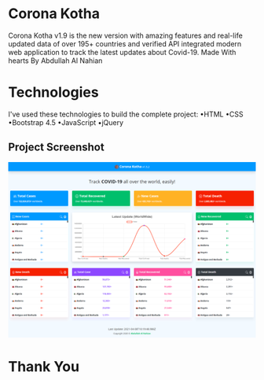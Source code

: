 # Corona Kotha
Corona Kotha v1.9 is the new version with amazing features and real-life updated data of over 195+ countries and verified API integrated modern web application to track the latest updates about Covid-19. Made With hearts By Abdullah Al Nahian

# Technologies
I've used these technologies to build the complete project:
 •HTML
 •CSS
 •Bootstrap 4.5
 •JavaScript
 •jQuery
 
 ## Project Screenshot
<img src="https://raw.githubusercontent.com/alnahian2003/coronakotha/master/coronakotha-ss.jpg"/>

# Thank You
